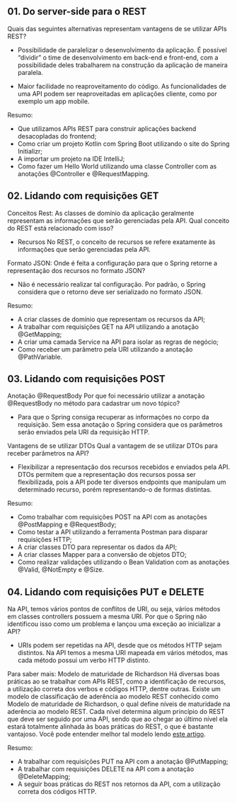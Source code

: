 ## 01. Do server-side para o REST

Quais das seguintes alternativas representam vantagens de se utilizar APIs REST?
 - Possibilidade de paralelizar o desenvolvimento da aplicação. 
   É possível “dividir” o time de desenvolvimento em back-end e front-end, com a possibilidade deles trabalharem na construção da aplicação de maneira paralela.
   
- Maior facilidade no reaproveitamento do código.
  As funcionalidades de uma API podem ser reaproveitadas em aplicações cliente, como por exemplo um app mobile.

Resumo:
- Que utilizamos APIs REST para construir aplicações backend desacopladas do frontend;
- Como criar um projeto Kotlin com Spring Boot utilizando o site do Spring Initializr;
- A importar um projeto na IDE IntelliJ;
- Como fazer um Hello World utilizando uma classe Controller com as anotações @Controller e @RequestMapping.

## 02. Lidando com requisições GET

Conceitos Rest:
As classes de domínio da aplicação geralmente representam as informações que serão gerenciadas pela API. 
Qual conceito do REST está relacionado com isso?
- Recursos
  No REST, o conceito de recursos se refere exatamente às informações que serão gerenciadas pela API.

Formato JSON:
Onde é feita a configuração para que o Spring retorne a representação dos recursos no formato JSON?
- Não é necessário realizar tal configuração.
  Por padrão, o Spring considera que o retorno deve ser serializado no formato JSON.
  
Resumo:
- A criar classes de domínio que representam os recursos da API;
- A trabalhar com requisições GET na API utilizando a anotação @GetMapping;
- A criar uma camada Service na API para isolar as regras de negócio;
- Como receber um parâmetro pela URI utilizando a anotação @PathVariable.


## 03. Lidando com requisições POST

Anotação @RequestBody
Por que foi necessário utilizar a anotação @RequestBody no método para cadastrar um novo tópico?
- Para que o Spring consiga recuperar as informações no corpo da requisição.
  Sem essa anotação o Spring considera que os parâmetros serão enviados pela URI da requisição HTTP.

Vantagens de se utilizar DTOs
Qual a vantagem de se utilizar DTOs para receber parâmetros na API?
- Flexibilizar a representação dos recursos recebidos e enviados pela API.
  DTOs permitem que a representação dos recursos possa ser flexibilizada, pois a API pode ter diversos endpoints que manipulam um determinado recurso, porém representando-o de formas distintas.

Resumo:
- Como trabalhar com requisições POST na API com as anotações @PostMapping e @RequestBody;
- Como testar a API utilizando a ferramenta Postman para disparar requisições HTTP;
- A criar classes DTO para representar os dados da API;
- A criar classes Mapper para a conversão de objetos DTO;
- Como realizar validações utilizando o Bean Validation com as anotações @Valid, @NotEmpty e @Size.

## 04. Lidando com requisições PUT e DELETE
Na API, temos vários pontos de conflitos de URI, ou seja, vários métodos em classes controllers possuem a mesma URI. 
Por que o Spring não identificou isso como um problema e lançou uma exceção ao inicializar a API?
- URIs podem ser repetidas na API, desde que os métodos HTTP sejam distintos.
  Na API temos a mesma URI mapeada em vários métodos, mas cada método possui um verbo HTTP distinto.

Para saber mais: Modelo de maturidade de Richardson
Há diversas boas práticas ao se trabalhar com APIs REST, como a identificação de recursos, a utilização correta dos verbos e códigos HTTP, dentre outras.
Existe um modelo de classificação de aderência ao modelo REST conhecido como Modelo de maturidade de Richardson, o qual define níveis de maturidade na aderência ao modelo REST.
Cada nível determina algum princípio do REST que deve ser seguido por uma API, sendo que ao chegar ao último nível ela estará totalmente alinhada às boas práticas do REST, o que é bastante vantajoso.
Você pode entender melhor tal modelo lendo [este artigo](https://martinfowler.com/articles/richardsonMaturityModel.html).

Resumo:
- A trabalhar com requisições PUT na API com a anotação @PutMapping;
- A trabalhar com requisições DELETE na API com a anotação @DeleteMapping;
- A seguir boas práticas do REST nos retornos da API, com a utilização correta dos códigos HTTP.
